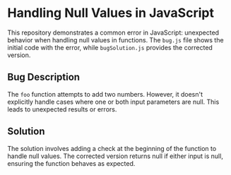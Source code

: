 # Handling Null Values in JavaScript

This repository demonstrates a common error in JavaScript: unexpected behavior when handling null values in functions. The `bug.js` file shows the initial code with the error, while `bugSolution.js` provides the corrected version.

## Bug Description

The `foo` function attempts to add two numbers. However, it doesn't explicitly handle cases where one or both input parameters are null. This leads to unexpected results or errors.

## Solution

The solution involves adding a check at the beginning of the function to handle null values. The corrected version returns null if either input is null, ensuring the function behaves as expected.